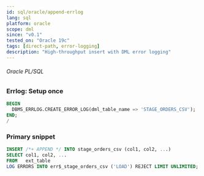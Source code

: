 ```yaml
---
id: sql/oracle/append-errlog
lang: sql
platform: oracle
scope: dml
since: "v0.1"
tested_on: "Oracle 19c"
tags: [direct-path, error-logging]
description: "High-throughput insert with DML error logging"
---
```

###### Oracle PL/SQL
### Errlog: Setup once
```sql
BEGIN
  DBMS_ERRLOG.CREATE_ERROR_LOG(dml_table_name => 'STAGE_ORDERS_CSV');
END;
/
```

### Primary snippet
```sql
INSERT /*+ APPEND */ INTO stage_orders_csv (col1, col2, ...)
SELECT col1, col2, ...
FROM   ext_table
LOG ERRORS INTO err$_stage_orders_csv ('LOAD') REJECT LIMIT UNLIMITED;
```
